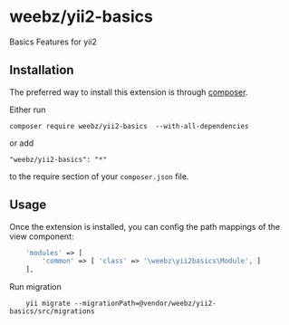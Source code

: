 weebz/yii2-basics
======================
Basics Features for yii2

Installation
------------

The preferred way to install this extension is through [composer](http://getcomposer.org/download/).

Either run

```
composer require weebz/yii2-basics  --with-all-dependencies
```

or add

```
"weebz/yii2-basics": "*"
```

to the require section of your `composer.json` file.


Usage
-----

Once the extension is installed, you can config the path mappings of the view component:

```php
    'modules' => [
        'common' => [ 'class' => '\weebz\yii2basics\Module', ]
    ],
```
Run migration

```
    yii migrate --migrationPath=@vendor/weebz/yii2-basics/src/migrations
```
